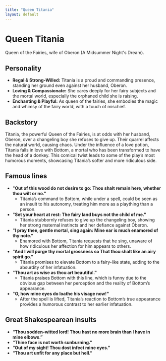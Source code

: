 ```yaml
---
title: "Queen Titania"
layout: default
---
```


<link rel="stylesheet" href="https://fonts.googleapis.com/css2?family=EB+Garamond&display=swap">
<link rel="stylesheet" href="styles.css">

# Queen Titania

Queen of the Fairies, wife of Oberon (A Midsummer Night's Dream).

## Personality

* **Regal & Strong-Willed:** Titania is a proud and commanding presence, standing her ground even against her husband, Oberon.  
* **Loving & Compassionate:** She cares deeply for her fairy subjects and the mortal world, especially the orphaned child she is raising.  
* **Enchanting & Playful:** As queen of the fairies, she embodies the magic and whimsy of the fairy world, with a touch of mischief.

## Backstory

Titania, the powerful Queen of the Fairies, is at odds with her husband, Oberon, over a changeling boy she refuses to give up. Their quarrel affects the natural world, causing chaos. Under the influence of a love potion, Titania falls in love with Bottom, a mortal who has been transformed to have the head of a donkey. This comical twist leads to some of the play’s most humorous moments, showcasing Titania’s softer and more ridiculous side.

## Famous lines

- **"Out of this wood do not desire to go: Thou shalt remain here, whether thou wilt or no."**  
  * Titania’s command to Bottom, while under a spell, could be seen as an insult to his autonomy, treating him more as a plaything than a person.  
- **"Set your heart at rest: The fairy land buys not the child of me."**  
  * Titania stubbornly refuses to give up the changeling boy, showing her strong maternal instincts and her defiance against Oberon.  
- **"I pray thee, gentle mortal, sing again: Mine ear is much enamored of thy note."**  
  * Enamored with Bottom, Titania requests that he sing, unaware of how ridiculous her affection for him appears to others.  
- **"And I will purge thy mortal grossness so That thou shalt like an airy spirit go."**  
  * Titania promises to elevate Bottom to a fairy-like state, adding to the absurdity of her infatuation.  
- **"Thou art as wise as thou art beautiful."**  
  * Titania praises Bottom with this line, which is funny due to the obvious gap between her perception and the reality of Bottom’s appearance.  
- **"O, how mine eyes do loathe his visage now\!"**  
  * After the spell is lifted, Titania’s reaction to Bottom’s true appearance provides a humorous contrast to her earlier infatuation.

## Great Shakespearean insults

* **“Thou sodden-witted lord\! Thou hast no more brain than I have in mine elbows.”**  
* **“Thine face is not worth sunburning.”**  
* **“Out of my sight\! Thou dost infect mine eyes.”**  
* **“Thou art unfit for any place but hell.”**
